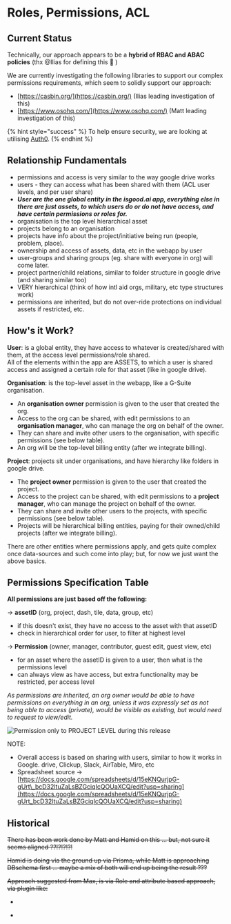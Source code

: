 # Roles, Permissions, ACL

## Current Status

Technically, our approach appears to be a **hybrid of RBAC and ABAC policies**  \(thx @Ilias for defining this 🙏 \)

We are currently investigating the following libraries to support our complex permissions requirements, which seem to solidly support our approach:

* [https://casbin.org/](https://casbin.org/)   \(Ilias leading investigation of this\)
* [https://www.osohq.com/](https://www.osohq.com/)    \(Matt leading investigation of this\)

{% hint style="success" %}
To help ensure security, we are looking at utilising [Auth0](https://auth0.com/).
{% endhint %}

## Relationship Fundamentals

* permissions and access is very similar to the way google drive works
* users - they can access what has been shared with them \(ACL user levels, and per user share\)
* _**User are the one global entity in the isgood.ai app, everything else in there are just assets, to which users do or do not have access, and have certain permissions or roles for.**_ 
* organisation is the top level hierarchical asset
* projects belong to an organisation
* projects have info about the project/initiative being run \(people, problem, place\). 
* ownership and access of assets, data, etc in the webapp by user
* user-groups and sharing groups \(eg. share with everyone in org\) will come later. 
* project partner/child relations, similar to folder structure in google drive \(and sharing similar too\)
* VERY hierarchical \(think of how intl aid orgs, military, etc type structures work\)
* permissions are inherited, but do not over-ride protections on individual assets if restricted, etc.

## How's it Work?

**User**: is a global entity, they have access to whatever is created/shared with them, at the access level permissions/role shared.    
All of the elements within the app are ASSETS, to which a user is shared access and assigned a certain role for that asset  \(like in google drive\).

**Organisation**: is the top-level asset in the webapp, like a G-Suite organisation.

* An **organisation owner** permission is given to the user that created the org.
* Access to the org can be shared, with edit permissions to an **organisation manager**, who can manage the org on behalf of the owner.
* They can share and invite other users to the organisation, with specific permissions \(see below table\). 
* An org will be the top-level billing entity \(after we integrate billing\).

**Project**: projects sit under organisations, and have hierarchy like folders in google drive.

* The **project owner** permission is given to the user that created the project.
* Access to the project can be shared, with edit permissions to a **project manager**, who can manage the project on behalf of the owner.
* They can share and invite other users to the projects, with specific permissions \(see below table\). 
* Projects will be hierarchical billing entities, paying for their owned/child projects \(after we integrate billing\).

There are other entities where permissions apply, and gets quite complex once data-sources and such come into play; but, for now we just want the above basics.

## Permissions Specification Table

**All permissions are just based off the following:**

-&gt; **assetID** \(org, project, dash, tile, data, group, etc\)

* if this doesn't exist, they have no access to the asset with that assetID
* check in hierarchical order for user, to filter at highest level

-&gt; **Permission** \(owner, manager, contributor, guest edit, guest view, etc\)

* for an asset where the assetID is given to a user, then what is the permissions level
* can always view as have access, but extra functionality may be restricted, per access level

_As permissions are inherited, an org owner would be able to have permissions on everything in an org, unless it was expressly set as not being able to access \(private\), would be visible as existing, but would need to request to view/edit._

![Permission only to PROJECT LEVEL during this release](https://t6902024.p.clickup-attachments.com/t6902024/023d3400-3cec-4f36-9289-0317baaf4ff6/image.png)

NOTE:

* Overall access is based on sharing with users, similar to how it works in Google. drive, Clickup, Slack, AirTable, Miro, etc
* Spreadsheet source -&gt; [https://docs.google.com/spreadsheets/d/15eKNQurjpG-gUrt\_bcD32ltuZaLsBZGciqIcQOUaXCQ/edit?usp=sharing](https://docs.google.com/spreadsheets/d/15eKNQurjpG-gUrt_bcD32ltuZaLsBZGciqIcQOUaXCQ/edit?usp=sharing)

## Historical

~~There has been work done by Matt and Hamid on this ... but, not sure it seems aligned ??!?!?!?!~~

~~Hamid is doing via the ground up via Prisma, while Matt is approaching DBschema first ... maybe a mix of both will end up being the result ???~~

~~Approach suggested from Max, is via Role and attribute based approach, via plugin like:~~

* ~~~~[~~https://www.npmjs.com/package/@superawesome/permissions~~](https://www.npmjs.com/package/@superawesome/permissions)~~~~
* ~~~~[~~https://github.com/ntgussoni/blitz-guard~~](https://github.com/ntgussoni/blitz-guard)  ~~\(official blitzjs permissions package/library\)~~

